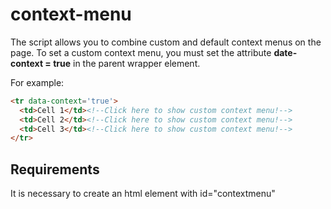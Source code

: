 # context-menu

The script allows you to combine custom and default context menus on the page. 
To set a custom context menu, you must set the attribute **date-context = true** in the parent wrapper element.

For example:
```html
<tr data-context='true'>
  <td>Cell 1</td><!--Click here to show custom context menu!-->
  <td>Cell 2</td><!--Click here to show custom context menu!-->
  <td>Cell 3</td><!--Click here to show custom context menu!-->
</tr>
```

## Requirements
It is necessary to create an html element with id="contextmenu"
